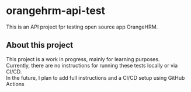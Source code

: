 # orangehrm-api-test
This is an API project fpr testing open source app OrangeHRM.

## About this project
This project is a work in progress, mainly for learning purposes.  
Currently, there are no instructions for running these tests locally or via CI/CD.  
In the future, I plan to add full instructions and a CI/CD setup using GitHub Actions
